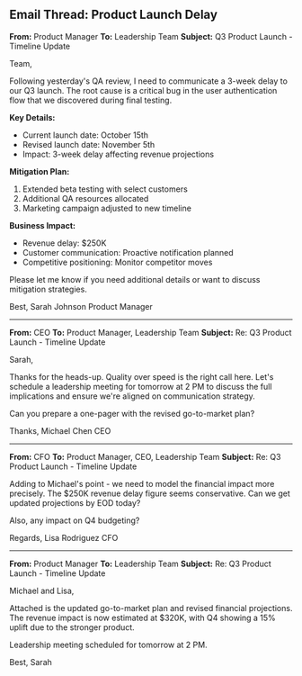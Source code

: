 ## Email Thread: Product Launch Delay

**From:** Product Manager
**To:** Leadership Team
**Subject:** Q3 Product Launch - Timeline Update

Team,

Following yesterday's QA review, I need to communicate a 3-week delay to our Q3 launch. The root cause is a critical bug in the user authentication flow that we discovered during final testing.

**Key Details:**
- Current launch date: October 15th
- Revised launch date: November 5th
- Impact: 3-week delay affecting revenue projections

**Mitigation Plan:**
1. Extended beta testing with select customers
2. Additional QA resources allocated
3. Marketing campaign adjusted to new timeline

**Business Impact:**
- Revenue delay: $250K
- Customer communication: Proactive notification planned
- Competitive positioning: Monitor competitor moves

Please let me know if you need additional details or want to discuss mitigation strategies.

Best,
Sarah Johnson
Product Manager

---

**From:** CEO
**To:** Product Manager, Leadership Team
**Subject:** Re: Q3 Product Launch - Timeline Update

Sarah,

Thanks for the heads-up. Quality over speed is the right call here. Let's schedule a leadership meeting for tomorrow at 2 PM to discuss the full implications and ensure we're aligned on communication strategy.

Can you prepare a one-pager with the revised go-to-market plan?

Thanks,
Michael Chen
CEO

---

**From:** CFO
**To:** Product Manager, CEO, Leadership Team
**Subject:** Re: Q3 Product Launch - Timeline Update

Adding to Michael's point - we need to model the financial impact more precisely. The $250K revenue delay figure seems conservative. Can we get updated projections by EOD today?

Also, any impact on Q4 budgeting?

Regards,
Lisa Rodriguez
CFO

---

**From:** Product Manager
**To:** Leadership Team
**Subject:** Re: Q3 Product Launch - Timeline Update

Michael and Lisa,

Attached is the updated go-to-market plan and revised financial projections. The revenue impact is now estimated at $320K, with Q4 showing a 15% uplift due to the stronger product.

Leadership meeting scheduled for tomorrow at 2 PM.

Best,
Sarah
